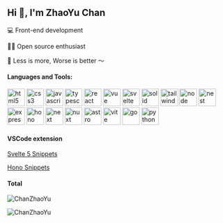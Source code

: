 ## Hi 👋, I'm ZhaoYu Chan

💻 Front-end development

🧑‍💻 Open source enthusiast

🌈 Less is more, Worse is better ～

#### Languages and Tools:

 <p>
  <img
    src="https://svgl.app/library/html5.svg"
    alt="html5"
    title="html5"
    width="40"
    height="40"
  />
  <img
    src="https://svgl.app/library/css.svg"
    alt="css3"
    title="css3"
    width="40"
    height="40"
  />
  <img
    src="https://svgl.app/library/javascript.svg"
    alt="javascript"
    title="javascript"
    width="40"
    height="40"
  />
  <img
    src="https://svgl.app/library/typescript.svg"
    alt="typescript"
    title="typescript"
    width="40"
    height="40"
  />
  <img
    src="https://svgl.app/library/react.svg"
    alt="react"
    title="react"
    width="40"
    height="40"
  />
  <img
    src="https://svgl.app/library/vue.svg"
    alt="vue"
    title="vue"
    width="40"
    height="40"
  />
  <img
    src="https://svgl.app/library/svelte.svg"
    alt="svelte"
    title="svelte"
    width="40"
    height="40"
  />
  <img
    src="https://svgl.app/library/solidjs.svg"
    alt="solid"
    title="solid"
    width="40"
    height="40"
  />
  <img
    src="https://svgl.app/library/tailwindcss.svg"
    alt="tailwind"
    title="tailwind"
    width="40"
    height="40"
  />
  <img
    src="https://svgl.app/library/nodejs.svg"
    alt="node"
    title="node"
    width="40"
    height="40"
  />
  <img
    src="https://svgl.app/library/nestjs.svg"
    alt="nest"
    title="nest"
    width="40"
    height="40"
  />
  <img
    src="https://svgl.app/library/expressjs.svg"
    alt="express"
    title="express"
    width="40"
    height="40"
  />
  <img
    src="https://svgl.app/library/hono.svg"
    alt="hono"
    title="hono"
    width="40"
    height="40"
  />
  <img 
    src="https://svgl.app/library/nextjs_icon_dark.svg" 
    alt="next"
    title="next"
    width="40" 
    height="40" 
  />
  <img 
    src="https://svgl.app/library/nuxt.svg" 
    alt="nuxt"
    title="nuxt"
    width="40" 
    height="40" 
  />
   <img 
    src="https://svgl.app/library/astro.svg" 
    alt="astro"
    title="astro"
    width="40" 
    height="40" 
  />
  <img
    src="https://svgl.app/library/vitejs.svg"
    alt="vite"
    title="vite"
    width="40"
    height="40"
  />
  <img
    src="https://svgl.app/library/golang.svg"
    alt="go"
    title="go"
    width="40"
    height="40"
  />
  <img
    src="https://svgl.app/library/python.svg"
    alt="python"
    title="python"
    width="40"
    height="40"
  />
</p>

#### VSCode extension
[Svelte 5 Snippets](https://marketplace.visualstudio.com/items?itemName=Chanzhaoyu.svelte-5-snippets)

[Hono Snippets](https://marketplace.visualstudio.com/items?itemName=Chanzhaoyu.hono-snippets)

#### Total

<p>
  <img
    src="https://github-readme-stats.vercel.app/api?username=chanzhaoyu&show_icons=true&locale=en"
    alt="ChanZhaoYu"
  />
</p>

<img src="https://komarev.com/ghpvc/?username=chanzhaoyu&label=Profile%20views&color=0e75b6&style=flat" alt="ChanZhaoYu" />
